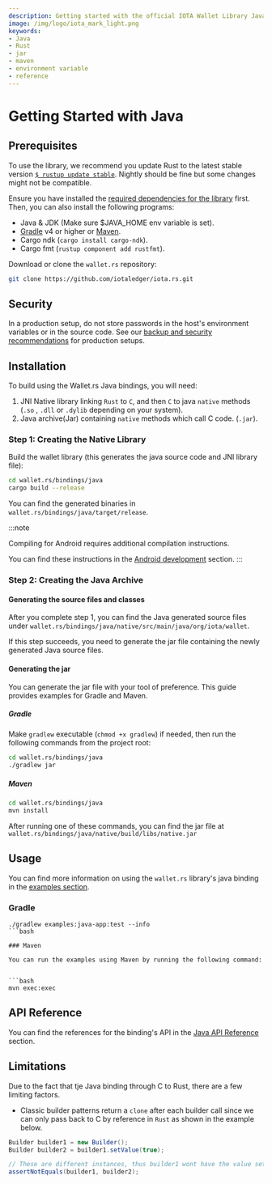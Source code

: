 ```yaml
---
description: Getting started with the official IOTA Wallet Library Java binding.
image: /img/logo/iota_mark_light.png
keywords:
- Java
- Rust
- jar
- maven
- environment variable
- reference
---
```

# Getting Started with Java

## Prerequisites

To use the library, we recommend you update Rust to the latest stable version [`$ rustup update stable`](https://github.com/rust-lang/rustup.rs#keeping-rust-up-to-date). Nightly should be fine but some changes might not be compatible.

Ensure you have installed the [required dependencies for the library](https://github.com/iotaledger/wallet.rs/blob/dev/README.md) first. Then, you can also install the following programs:

- Java & JDK (Make sure $JAVA_HOME env variable is set).
- [Gradle](https://gradle.org/install/) v4 or higher or [Maven](https://maven.apache.org/download.cgi).
- Cargo ndk (`cargo install cargo-ndk`).
- Cargo fmt (`rustup component add rustfmt`).


Download or clone the `wallet.rs` repository:

```bash
git clone https://github.com/iotaledger/iota.rs.git
```

## Security

In a production setup, do not store passwords in the host's environment variables or in the source code. See our [backup and security recommendations](https://chrysalis.docs.iota.org/guides/backup_security) for production setups.


## Installation

To build using the Wallet.rs Java bindings, you will need:

1. JNI Native library linking `Rust` to `C`, and then `C` to java `native` methods (`.so` , `.dll` or `.dylib` depending on your system).
2. Java archive(Jar) containing `native` methods which call C code. (`.jar`).

### Step 1: Creating the Native Library

Build the wallet library (this generates the java source code and JNI library file):

```bash
cd wallet.rs/bindings/java
cargo build --release
```

You can find the generated binaries in `wallet.rs/bindings/java/target/release`.

:::note

Compiling for Android requires additional compilation instructions.

You can find these instructions in the [Android development](android_development) section.
:::

### Step 2: Creating the Java Archive

#### Generating the source files and classes

After you complete step 1, you can find the Java generated source files under `wallet.rs/bindings/java/native/src/main/java/org/iota/wallet`.

If this step succeeds, you need to generate the jar file containing the newly generated Java source files.

#### Generating the jar

You can generate the jar file with your tool of preference. This guide provides examples for Gradle and Maven.

##### Gradle

Make `gradlew` executable (`chmod +x gradlew`) if needed, then run the following commands from the project root:

```bash
cd wallet.rs/bindings/java
./gradlew jar
```

##### Maven

```bash
cd wallet.rs/bindings/java
mvn install
```

After running one of these commands, you can find the jar file at `wallet.rs/bindings/java/native/build/libs/native.jar`

## Usage

You can find more information on using the `wallet.rs` library's java binding in the [examples section](examples.md).

### Gradle

```
./gradlew examples:java-app:test --info
```bash

### Maven

You can run the examples using Maven by running the following command:


```bash
mvn exec:exec
```

## API Reference

You can find the references for the binding's API in the [Java API Reference](api_reference) section.

## Limitations

Due to the fact that tje Java binding through C to Rust, there are a few limiting factors.

- Classic builder patterns return a `clone` after each builder call since we can only pass back to C by reference in `Rust` as shown in the example below.

```Java
Builder builder1 = new Builder();
Builder builder2 = builder1.setValue(true);

// These are different instances, thus builder1 wont have the value set
assertNotEquals(builder1, builder2);
```
